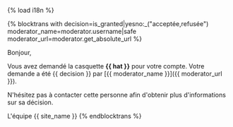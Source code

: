 {% load i18n %}

{% blocktrans with decision=is_granted|yesno:_("acceptée,refusée") moderator_name=moderator.username|safe moderator_url=moderator.get_absolute_url %}

Bonjour,

Vous avez demandé la casquette **{{ hat }}** pour votre compte. Votre demande a été {{ decision }} par [{{ moderator_name }}]({{ moderator_url }}).

N'hésitez pas à contacter cette personne afin d'obtenir plus d'informations sur sa décision.

L'équipe {{ site_name }}
{% endblocktrans %}
